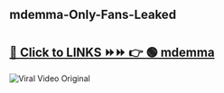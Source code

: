 
 ## mdemma-Only-Fans-Leaked

# <h2><a href="https://clipsfans.com/mdemma&ref=git">🔗 Click to LINKS ⏩⏩ 👉 🟢 mdemma </a></h2>

<a href="https://clipsfans.com/mdemma&ref=git" rel="nofollow" data-target="animated-image.originalLink"><img src="https://i.ibb.co.com/xMMVF88/686577567.gif" alt="Viral Video Original" style="max-width: 100%; display: inline-block;" data-target="animated-image.originalImage"></a>
